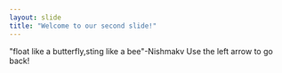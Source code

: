 ```yaml
---
layout: slide
title: "Welcome to our second slide!"
---
```

"float like a butterfly,sting like a bee"-Nishmakv
Use the left arrow to go back!
